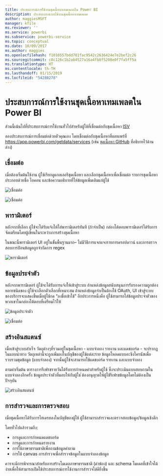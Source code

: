 ```yaml
---
title: ประสบการณ์การใช้งานชุดเนื้อหาเทมเพลตใน Power BI
description: ประสบการณ์การใช้งานชุดเนื้อหาเทมเพลต
author: maggiesMSFT
manager: kfile
ms.reviewer: ''
ms.service: powerbi
ms.subservice: powerbi-service
ms.topic: conceptual
ms.date: 10/09/2017
ms.author: maggies
ms.openlocfilehash: f1010557bdd781fac9542c2636424e7e2bef2c26
ms.sourcegitcommit: c8c126c1b2ab4527a16a4fb8f5208e0f7fa5ff5a
ms.translationtype: HT
ms.contentlocale: th-TH
ms.lasthandoff: 01/15/2019
ms.locfileid: "54288278"
---
```

# <a name="template-content-pack-experiences-in-power-bi"></a>ประสบการณ์การใช้งานชุดเนื้อหาเทมเพลตใน Power BI
ส่วนนี้เน้นไปที่ประสบการณ์การใช้งานทั่วไปสำหรับผู้ใช้ที่เชื่อมต่อกับชุดเนื้อหา [ISV](service-connect-to-services.md)

ลองประสบการณ์การเชื่อมต่อด้วยตัวคุณเอง โดยเชื่อมต่อกับชุดเนื้อหาที่เผยแพร่ที่ https://app.powerbi.com/getdata/services (เช่น [ชุดเนื้อหา GitHub](https://app.powerbi.com/getdata/services/github) ที่อธิบายไว้ด้านล่าง)

## <a name="connect"></a>เชื่อมต่อ
เมื่อต้องเริ่มต้นใช้งาน ผู้ใช้เรียกดูแกลเลอรีชุดเนื้อหา และเลือกชุดเนื้อหาเพื่อเชื่อมต่อ รายการชุดเนื้อหาประกอบด้วยชื่อ ไอคอน และข้อความอธิบายที่ให้ข้อมูลเพิ่มเติมแก่ผู้ใช้

![เชื่อมต่อ](media/template-content-pack-experience/github_data.png)

![เชื่อมต่อ](media/template-content-pack-experience/github_connect.png)

## <a name="parameters"></a>พารามิเตอร์
หลังจากที่เลือก ผู้ใช้จะได้รับแจ้งให้ใส่พารามิเตอร์ทันที (ถ้าจำเป็น) กล่องโต้ตอบพารามิเตอร์ได้รับการจัดเตรียมโดยผู้เขียนในระหว่างการสร้างชุดเนื้อหา

ในขณะนี้พารามิเตอร์ UI อยู่ในขั้นพื้นฐานมาก– ไม่มีวิธีการแจกแจงรายการดรอปดาวน์ และการตรวจสอบการป้อนข้อมูลถูกจำกัดการ regex

![พารามิเตอร์](media/template-content-pack-experience/github_params.png)

## <a name="credentials"></a>ข้อมูลประจำตัว
หลังจากพารามิเตอร์ ผู้ใช้จะได้รับการแจ้งให้เข้าสู่ระบบ  ถ้าแหล่งข้อมูลสนับสนุนการรับรองความถูกต้องหลายชนิดของ ผู้ใช้จะเลือกตัวเลือกที่เหมาะสม ถ้าแหล่งข้อมูลจำเป็นต้องใช้ OAuth, UI เข้าสู่ระบบของบริการจะแสดงขึ้นเมื่อผู้ใช้กด “ลงชื่อเข้าใช้”  อีกประการหนึ่งคือ ผู้ใช้สามารถใส่ข้อมูลประจำตัวของพวกเขาในกล่องโต้ตอบที่เตรียมไว้ให้

![ข้อมูลประจำตัว](media/template-content-pack-experience/github_login.png)

![เชื่อมต่อ](media/template-content-pack-experience/github_creds2.png)

## <a name="instantiation"></a>สร้างอินสแตนซ์
เมื่อเข้าสู่ระบบสำเร็จ วัตถุต่างๆที่รวมอยู่ในชุดเนื้อหา - แบบจำลอง รายงาน และแดชบอร์ด - จะปรากฏในแถบนำทาง  วัตถุเหล่านี้จะถูกเพิ่มลงในบัญชีของผู้ใช้แต่ละราย  ข้อมูลโหลดแบบอะซิงโครนัสเพื่อรวบรวมชุดข้อมูล (แบบจำลอง)  จากนั้นผู้ใช้จะสามารถใช้แดชบอร์ด รายงาน และแบบจำลอง

ตามค่าเริ่มต้น ตารางการรีเฟรชรายวันได้รับการกำหนดค่าสำหรับผู้ใช้ ซึ่งจะประเมินแบบสอบถามในแบบจำลองอีกครั้ง  ข้อมูลประจำตัวที่มอบให้กับผู้ใช ้ต้องอนุญาตให้ผู้ใช้รีเฟรชข้อมูลโดยไม่ต้องเป็นปัจจุบัน

![สร้างอินสแตนซ์](media/template-content-pack-experience/github_dashboard.png)

## <a name="exploration-and-monitoring"></a>การสำรวจและการตรวจสอบ
เมื่อชุดเนื้อหาได้รับการไฮเดรทลงในบัญชีของผู้ใช้ ผู้ใช้สามารถสำรวจและตรวจสอบข้อมูล/ข้อมูลเชิงลึก

โดยทั่วไปแล้วรวมถึง:

* การดูและการกำหนดแดชบอร์ด
* การดูและการกำหนดรายงาน
* การใช้ภาษาธรรมชาติเพื่อถามข้อมูลคำถาม
* การใช้ canvas การสำรวจเพื่อสำรวจข้อมูลในแบบจำลองข้อมูล

ควรจะมีการพิจารณาสำหรับการสร้างโมเดลภาษาธรรมชาติ (คำพ้อง) และ schema โมเดลที่เข้าใจได้ง่ายเพื่อให้สามารถเปิดใช้ประสบการณ์การใช้งานการสำรวจได้ดียิ่งขึ้น

